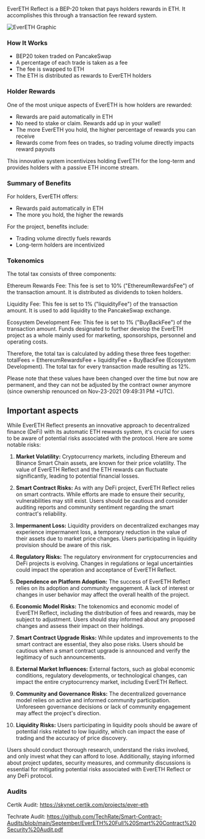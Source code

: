 EverETH Reflect is a BEP-20 token that pays holders rewards in ETH. It accomplishes this through a transaction fee reward system.

![EverETH Graphic](/assets/reflect.png)

### How It Works

- BEP20 token traded on PancakeSwap
- A percentage of each trade is taken as a fee 
- The fee is swapped to ETH
- The ETH is distributed as rewards to EverETH holders 

### Holder Rewards

One of the most unique aspects of EverETH is how holders are rewarded:

- Rewards are paid automatically in ETH
- No need to stake or claim. Rewards add up in your wallet!
- The more EverETH you hold, the higher percentage of rewards you can receive
- Rewards come from fees on trades, so trading volume directly impacts reward payouts

This innovative system incentivizes holding EverETH for the long-term and provides holders with a passive ETH income stream.

### Summary of Benefits

For holders, EverETH offers:

- Rewards paid automatically in ETH
- The more you hold, the higher the rewards

For the project, benefits include:

- Trading volume directly fuels rewards  
- Long-term holders are incentivized 

### Tokenomics

The total tax consists of three components:

Ethereum Rewards Fee: This fee is set to 10% ("EthereumRewardsFee") of the transaction amount. It is distributed as dividends to token holders.

Liquidity Fee: This fee is set to 1% ("liquidityFee") of the transaction amount. It is used to add liquidity to the PancakeSwap exchange.

Ecosystem Development Fee: This fee is set to 1% ("BuyBackFee") of the transaction amount. Funds designated to further develop the EverETH project as a whole mainly used for marketing, sponsorships, personnel and operating costs.

Therefore, the total tax is calculated by adding these three fees together: totalFees = EthereumRewardsFee + liquidityFee + BuyBackFee (Ecosystem Development). The total tax for every transaction made resulting as 12%.

Please note that these values have been changed over the time but now are permanent, and they can not be adjusted by the contract owner anymore (since ownership renounced on Nov-23-2021 09:49:31 PM +UTC).

## Important aspects

While EverETH Reflect presents an innovative approach to decentralized finance (DeFi) with its automatic ETH rewards system, it's crucial for users to be aware of potential risks associated with the protocol. Here are some notable risks:

1. **Market Volatility:** Cryptocurrency markets, including Ethereum and Binance Smart Chain assets, are known for their price volatility. The value of EverETH Reflect and the ETH rewards can fluctuate significantly, leading to potential financial losses.

2. **Smart Contract Risks:** As with any DeFi project, EverETH Reflect relies on smart contracts. While efforts are made to ensure their security, vulnerabilities may still exist. Users should be cautious and consider auditing reports and community sentiment regarding the smart contract's reliability.

3. **Impermanent Loss:** Liquidity providers on decentralized exchanges may experience impermanent loss, a temporary reduction in the value of their assets due to market price changes. Users participating in liquidity provision should be aware of this risk.

4. **Regulatory Risks:** The regulatory environment for cryptocurrencies and DeFi projects is evolving. Changes in regulations or legal uncertainties could impact the operation and acceptance of EverETH Reflect.

5. **Dependence on Platform Adoption:** The success of EverETH Reflect relies on its adoption and community engagement. A lack of interest or changes in user behavior may affect the overall health of the project.

6. **Economic Model Risks:** The tokenomics and economic model of EverETH Reflect, including the distribution of fees and rewards, may be subject to adjustment. Users should stay informed about any proposed changes and assess their impact on their holdings.

7. **Smart Contract Upgrade Risks:** While updates and improvements to the smart contract are essential, they also pose risks. Users should be cautious when a smart contract upgrade is announced and verify the legitimacy of such announcements.

8. **External Market Influences:** External factors, such as global economic conditions, regulatory developments, or technological changes, can impact the entire cryptocurrency market, including EverETH Reflect.

9. **Community and Governance Risks:** The decentralized governance model relies on active and informed community participation. Unforeseen governance decisions or lack of community engagement may affect the project's direction.

10. **Liquidity Risks:** Users participating in liquidity pools should be aware of potential risks related to low liquidity, which can impact the ease of trading and the accuracy of price discovery.

Users should conduct thorough research, understand the risks involved, and only invest what they can afford to lose. Additionally, staying informed about project updates, security measures, and community discussions is essential for mitigating potential risks associated with EverETH Reflect or any DeFi protocol.


### Audits

Certik Audit: https://skynet.certik.com/projects/ever-eth

Techrate Audit: https://github.com/TechRate/Smart-Contract-Audits/blob/main/September/EverETH%20Full%20Smart%20Contract%20Security%20Audit.pdf
